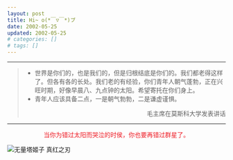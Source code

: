 ```yaml
---
layout: post
title: Hi~ o(*￣▽￣*)ブ
date: 2002-05-25
updated: 2002-05-25
# categories: []
# tags: []
---
```


---

>- 世界是你们的，也是我们的，但是归根结底是你们的。我们都老得这样了。但各有各的长处。我们老的有经验，你们青年人朝气蓬勃，正在兴旺时期，好像早晨八、九点钟的太阳。希望寄托在你们身上。
>- 青年人应该具备二点，一是朝气勃勃，二是谦虚谨惧。
><p style='text-align:right'>毛主席在莫斯科大学发表讲话</p>

---

<p style='text-align:center;color:#EE1C25;'>当你为错过太阳而哭泣的时侯，你也要再错过群星了。</p>

![无量塔姬子 真红之刃](https://uploadstatic.mihoyo.com/contentweb/20191114/2019111411500143630.jpg "无量塔姬子 真红之刃")